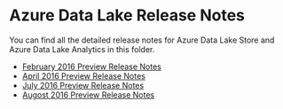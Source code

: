 # Azure Data Lake Release Notes

You can find all the detailed release notes for Azure Data Lake Store and Azure Data Lake Analytics in this folder.

- [February 2016 Preview Release Notes](https://github.com/Azure/AzureDataLake/tree/master/docs/Release_Notes/2016/2016_02_15)
- [April 2016 Preview Release Notes](https://github.com/Azure/AzureDataLake/tree/master/docs/Release_Notes/2016/2016_04_11)
- [July 2016 Preview Release Notes](https://github.com/Azure/AzureDataLake/tree/master/docs/Release_Notes/2016/2016_07_14)
- [Augost 2016 Preview Release Notes](https://github.com/Azure/AzureDataLake/tree/master/docs/Release_Notes/2016/2016_08_01)

